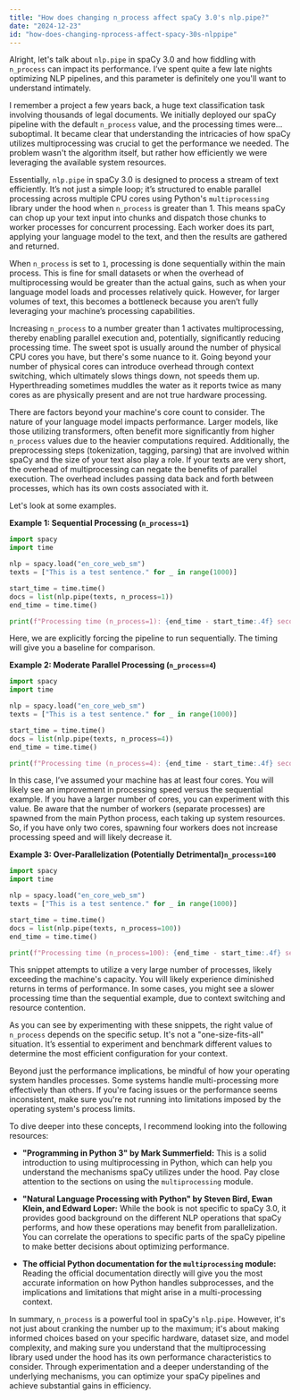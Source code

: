 ```yaml
---
title: "How does changing n_process affect spaCy 3.0's nlp.pipe?"
date: "2024-12-23"
id: "how-does-changing-nprocess-affect-spacy-30s-nlppipe"
---
```


Alright, let's talk about `nlp.pipe` in spaCy 3.0 and how fiddling with `n_process` can impact its performance. I’ve spent quite a few late nights optimizing NLP pipelines, and this parameter is definitely one you'll want to understand intimately.

I remember a project a few years back, a huge text classification task involving thousands of legal documents. We initially deployed our spaCy pipeline with the default `n_process` value, and the processing times were... suboptimal. It became clear that understanding the intricacies of how spaCy utilizes multiprocessing was crucial to get the performance we needed. The problem wasn't the algorithm itself, but rather how efficiently we were leveraging the available system resources.

Essentially, `nlp.pipe` in spaCy 3.0 is designed to process a stream of text efficiently. It’s not just a simple loop; it’s structured to enable parallel processing across multiple CPU cores using Python's `multiprocessing` library under the hood when `n_process` is greater than 1. This means spaCy can chop up your text input into chunks and dispatch those chunks to worker processes for concurrent processing. Each worker does its part, applying your language model to the text, and then the results are gathered and returned.

When `n_process` is set to `1`, processing is done sequentially within the main process. This is fine for small datasets or when the overhead of multiprocessing would be greater than the actual gains, such as when your language model loads and processes relatively quick. However, for larger volumes of text, this becomes a bottleneck because you aren’t fully leveraging your machine’s processing capabilities.

Increasing `n_process` to a number greater than 1 activates multiprocessing, thereby enabling parallel execution and, potentially, significantly reducing processing time. The sweet spot is usually around the number of physical CPU cores you have, but there's some nuance to it. Going beyond your number of physical cores can introduce overhead through context switching, which ultimately slows things down, not speeds them up. Hyperthreading sometimes muddles the water as it reports twice as many cores as are physically present and are not true hardware processing.

There are factors beyond your machine's core count to consider. The nature of your language model impacts performance. Larger models, like those utilizing transformers, often benefit more significantly from higher `n_process` values due to the heavier computations required. Additionally, the preprocessing steps (tokenization, tagging, parsing) that are involved within spaCy and the size of your text also play a role. If your texts are very short, the overhead of multiprocessing can negate the benefits of parallel execution. The overhead includes passing data back and forth between processes, which has its own costs associated with it.

Let's look at some examples.

**Example 1: Sequential Processing (`n_process=1`)**

```python
import spacy
import time

nlp = spacy.load("en_core_web_sm")
texts = ["This is a test sentence." for _ in range(1000)]

start_time = time.time()
docs = list(nlp.pipe(texts, n_process=1))
end_time = time.time()

print(f"Processing time (n_process=1): {end_time - start_time:.4f} seconds")
```

Here, we are explicitly forcing the pipeline to run sequentially. The timing will give you a baseline for comparison.

**Example 2: Moderate Parallel Processing (`n_process=4`)**

```python
import spacy
import time

nlp = spacy.load("en_core_web_sm")
texts = ["This is a test sentence." for _ in range(1000)]

start_time = time.time()
docs = list(nlp.pipe(texts, n_process=4))
end_time = time.time()

print(f"Processing time (n_process=4): {end_time - start_time:.4f} seconds")
```

In this case, I’ve assumed your machine has at least four cores. You will likely see an improvement in processing speed versus the sequential example. If you have a larger number of cores, you can experiment with this value. Be aware that the number of workers (separate processes) are spawned from the main Python process, each taking up system resources. So, if you have only two cores, spawning four workers does not increase processing speed and will likely decrease it.

**Example 3: Over-Parallelization (Potentially Detrimental)`n_process=100`**
```python
import spacy
import time

nlp = spacy.load("en_core_web_sm")
texts = ["This is a test sentence." for _ in range(1000)]

start_time = time.time()
docs = list(nlp.pipe(texts, n_process=100))
end_time = time.time()

print(f"Processing time (n_process=100): {end_time - start_time:.4f} seconds")

```
This snippet attempts to utilize a very large number of processes, likely exceeding the machine's capacity. You will likely experience diminished returns in terms of performance. In some cases, you might see a slower processing time than the sequential example, due to context switching and resource contention.

As you can see by experimenting with these snippets, the right value of `n_process` depends on the specific setup. It's not a "one-size-fits-all" situation. It’s essential to experiment and benchmark different values to determine the most efficient configuration for your context.

Beyond just the performance implications, be mindful of how your operating system handles processes. Some systems handle multi-processing more effectively than others. If you're facing issues or the performance seems inconsistent, make sure you're not running into limitations imposed by the operating system's process limits.

To dive deeper into these concepts, I recommend looking into the following resources:

*   **"Programming in Python 3" by Mark Summerfield:** This is a solid introduction to using multiprocessing in Python, which can help you understand the mechanisms spaCy utilizes under the hood. Pay close attention to the sections on using the `multiprocessing` module.

*   **"Natural Language Processing with Python" by Steven Bird, Ewan Klein, and Edward Loper:** While the book is not specific to spaCy 3.0, it provides good background on the different NLP operations that spaCy performs, and how these operations may benefit from parallelization. You can correlate the operations to specific parts of the spaCy pipeline to make better decisions about optimizing performance.

*   **The official Python documentation for the `multiprocessing` module:** Reading the official documentation directly will give you the most accurate information on how Python handles subprocesses, and the implications and limitations that might arise in a multi-processing context.

In summary, `n_process` is a powerful tool in spaCy's `nlp.pipe`. However, it's not just about cranking the number up to the maximum; it's about making informed choices based on your specific hardware, dataset size, and model complexity, and making sure you understand that the multiprocessing library used under the hood has its own performance characteristics to consider. Through experimentation and a deeper understanding of the underlying mechanisms, you can optimize your spaCy pipelines and achieve substantial gains in efficiency.
